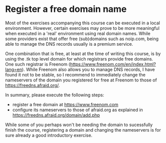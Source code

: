 # Register a free domain name
Most of the exercises accompanying this course can be executed in a local environment. However, certain exercises may prove to be more meaningful when executed in a 'real' environment using real domain names. While some providers exist that offer free (sub)domains such as noip.com, being able to manage the DNS records usually is a premium service. 

One combination that is free, at least at the time of writing this course, is by using the .tk top level domain for which registrars provide free domains. One such registrar is Freenom (https://www.freenom.com/en/index.html?lang=en). While Freenom also allows you to manage DNS records, I have found it not to be stable, so I recommend to immediately change the nameservers of the domain you registered for free at Freenom to those of https://freedns.afraid.org/. 

In summary, please execute the following steps:
* register a free domain at https://www.freenom.com
* configure its nameservers to those of afraid.org as explained in https://freedns.afraid.org/domain/add.php 

While some of you perhaps won't be needing the domain to sucessfully finish the course, registering a domain and changing the nameservers is for sure already a good introductory exercise.